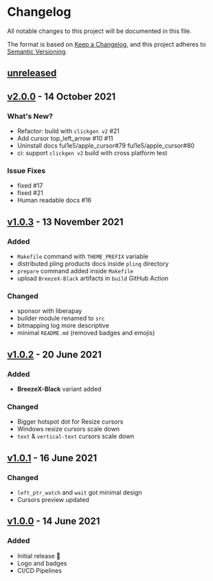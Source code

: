 # Changelog

All notable changes to this project will be documented in this file.

The format is based on [Keep a Changelog](https://keepachangelog.com/en/1.0.0/),
and this project adheres to [Semantic Versioning](https://semver.org/spec/v2.0.0.html).

## [unreleased]

## [v2.0.0] - 14 October 2021

### What's New?

- Refactor: build with `clickgen v2` #21
- Add cursor top_left_arrow #10 #11
- Uninstall docs ful1e5/apple_cursor#79 ful1e5/apple_cursor#80
- ci: support `clickgen v2` build with cross platform test

### Issue Fixes

- fixed #17
- fixed #21
- Human readable docs #16

## [v1.0.3] - 13 November 2021

### Added

- `Makefile` command with `THEME_PREFIX` variable
- distributed pling products docs inside `pling` directory
- `prepare` command added inside `Makefile`
- upload `BreezeX-Black` artifacts in `build` GitHub Action

### Changed

- sponsor with liberapay
- builder module renamed to `src`
- bitmapping log more descriptive
- minimal `README.md` (removed badges and emojis)

## [v1.0.2] - 20 June 2021

### Added

- **BreezeX-Black** variant added

### Changed

- Bigger hotspot dot for Resize cursors
- Windows resize cursors scale down
- `text` & `vertical-text` cursors scale down

## [v1.0.1] - 16 June 2021

### Changed

- `left_ptr_watch` and `wait` got minimal design
- Cursors preview updated

## [v1.0.0] - 14 June 2021

### Added

- Initial release 🎊
- Logo and badges
- CI/CD Pipelines

[unreleased]: https://github.com/ful1e5/BreezeX_Cursor/compare/v2.0.0...main
[v2.0.0]: https://github.com/ful1e5/BreezeX_Cursor/compare/v1.0.3...v2.0.0
[v1.0.3]: https://github.com/ful1e5/BreezeX_Cursor/compare/v1.0.2...v1.0.3
[v1.0.2]: https://github.com/ful1e5/BreezeX_Cursor/compare/v1.0.1...v1.0.2
[v1.0.1]: https://github.com/ful1e5/BreezeX_Cursor/compare/v1.0.0...v1.0.1
[v1.0.0]: https://github.com/ful1e5/BreezeX_Cursor/tree/v1.0.0
